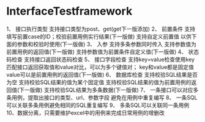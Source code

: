# InterfaceTestframework
1、	接口执行类型
支持接口类型为post、get(get下一版添加)
2、	前置条件
支持填写前置case的ID；校验前置用例实行结果(下一版做)
支持自定义前置值 以供下面的参数和校验时使用(下一版做)
3、	入参
支持多条参数同时传入
支持参数值为前置用例的返回值(下一版做)
支持参数值为前置条件自定义值(下一版做)
4、	状态码检查
支持接口返回状态码检查
5、	接口字段检查
支持key=value检查使用key匹配接口返回获取值和value对比，可以为多个键值对；
key和value都是固定值
value可以是前置用例的返回值(下一版做)
6、	数据库检查
支持校验SQL结果是否为空
支持校验SQL结果的值为某个固定值
支持校验SQL结果的值为前置用例的返回值(下一版做)
支持校验SQL结果为多条数据(下一版做)
7、	一条接口可以对应多条用例，提取出接口的类型、url、参数字段 避免在用例中重复编写
8、	一条SQL可以关联多条用例避免相同的SQL重复编写
9、	多条SQL可以关联同一条用例
10、数据分离，只需要维护excel中的用例来完成日常用例的增删改
